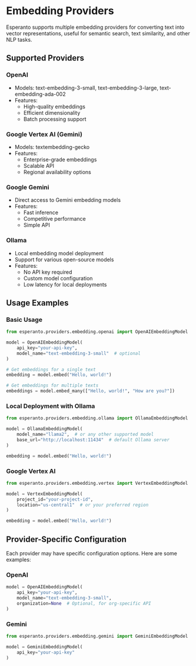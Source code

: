 # Embedding Providers

Esperanto supports multiple embedding providers for converting text into vector representations, useful for semantic search, text similarity, and other NLP tasks.

## Supported Providers

### OpenAI
- Models: text-embedding-3-small, text-embedding-3-large, text-embedding-ada-002
- Features:
  - High-quality embeddings
  - Efficient dimensionality
  - Batch processing support

### Google Vertex AI (Gemini)
- Models: textembedding-gecko
- Features:
  - Enterprise-grade embeddings
  - Scalable API
  - Regional availability options

### Google Gemini
- Direct access to Gemini embedding models
- Features:
  - Fast inference
  - Competitive performance
  - Simple API

### Ollama
- Local embedding model deployment
- Support for various open-source models
- Features:
  - No API key required
  - Custom model configuration
  - Low latency for local deployments

## Usage Examples

### Basic Usage
```python
from esperanto.providers.embedding.openai import OpenAIEmbeddingModel

model = OpenAIEmbeddingModel(
    api_key="your-api-key",
    model_name="text-embedding-3-small"  # optional
)

# Get embeddings for a single text
embedding = model.embed("Hello, world!")

# Get embeddings for multiple texts
embeddings = model.embed_many(["Hello, world!", "How are you?"])
```

### Local Deployment with Ollama
```python
from esperanto.providers.embedding.ollama import OllamaEmbeddingModel

model = OllamaEmbeddingModel(
    model_name="llama2",  # or any other supported model
    base_url="http://localhost:11434"  # default Ollama server
)

embedding = model.embed("Hello, world!")
```

### Google Vertex AI
```python
from esperanto.providers.embedding.vertex import VertexEmbeddingModel

model = VertexEmbeddingModel(
    project_id="your-project-id",
    location="us-central1"  # or your preferred region
)

embedding = model.embed("Hello, world!")
```

## Provider-Specific Configuration

Each provider may have specific configuration options. Here are some examples:

### OpenAI
```python
model = OpenAIEmbeddingModel(
    api_key="your-api-key",
    model_name="text-embedding-3-small",
    organization=None  # Optional, for org-specific API
)
```

### Gemini
```python
from esperanto.providers.embedding.gemini import GeminiEmbeddingModel

model = GeminiEmbeddingModel(
    api_key="your-api-key"
)
```
